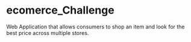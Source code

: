 # ecomerce_Challenge
Web Application that allows consumers to shop an item and look for the best price across multiple stores.
